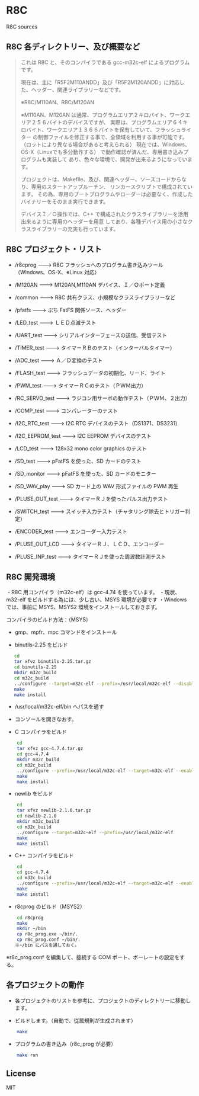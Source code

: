 R8C
=========

R8C sources 

## R8C 各ディレクトリー、及び概要など

> これは R8C と、そのコンパイラである gcc-m32c-elf によるプログラムです。
>
> 現在は、主に「R5F2M110ANDD」及び「R5F2M120ANDD」に対応した、ヘッダー、関連ライブラリーなどです。
>
> ※R8C/M110AN、R8C/M120AN
>
> ※M110AN、M120AN は通常、プログラムエリア２キロバイト、ワークエリア２５６バイトのデバイスですが、
> 実際は、プログラムエリア６４キロバイト、ワークエリア１３６６バイトを保有していて、フラッシュライター
> の制御ファイルを修正する事で、全領域を利用する事が可能です。（ロットにより異なる場合があると考えられる）
> 現在では、Windows、OS-X（Linuxでも多分動作する） で動作確認が済んだ、専用書き込みプログラムも実装して
> あり、色々な環境で、開発が出来るようになっています。
>
> プロジェクトは、Makefile、及び、関連ヘッダー、ソースコードからなり、専用のスタートアップルーチン、
> リンカースクリプトで構成されています。
> その為、専用のブートプログラムやローダーは必要なく、作成したバイナリーをそのまま実行できます。
>
> デバイスＩ／Ｏ操作では、C++ で構成されたクラスライブラリーを活用出来るように専用のヘッダーを用意
> してあり、各種デバイス用の小さなクラスライブラリーの充実も行っています。

## R8C プロジェクト・リスト

 - /r8cprog         --->   R8C フラッシュへのプログラム書き込みツール（Windows、OS-X、※Linux 対応）

 - /M120AN          --->   M120AN,M110AN デバイス、Ｉ／Ｏポート定義

 - /common          --->   R8C 共有クラス、小規模なクラスライブラリーなど

 - /pfatfs          --->   ぷち FatFS 関係ソース、ヘッダー

 - /LED_test        --->   ＬＥＤ点滅テスト

 - /UART_test       --->   シリアルインターフェースの送信、受信テスト

 - /TIMER_test      --->   タイマーＲＢのテスト（インターバルタイマー）

 - /ADC_test        --->   Ａ／Ｄ変換のテスト

 - /FLASH_test      --->   フラッシュデータの初期化、リード、ライト

 - /PWM_test        --->   タイマーＲＣのテスト（ＰＷＭ出力）

 - /RC_SERVO_test   --->   ラジコン用サーボの動作テスト（ＰＷＭ、２出力）

 - /COMP_test       --->   コンパレーターのテスト

 - /I2C_RTC_test    --->   I2C RTC デバイスのテスト（DS1371、DS3231）

 - /I2C_EEPROM_test --->   I2C EEPROM デバイスのテスト

 - /LCD_test        --->   128x32 mono color graphics のテスト

 - /SD_test         --->   pFatFS を使った、SD カードのテスト

 - /SD_monitor      --->   pFatFS を使った、SD カードのモニター

 - /SD_WAV_play     --->   SD カード上の WAV 形式ファイルの PWM 再生

 - /PLUSE_OUT_test  --->   タイマーＲＪを使ったパルス出力テスト

 - /SWITCH_test     --->   スイッチ入力テスト（チャタリング除去とトリガー判定）

 - /ENCODER_test    --->   エンコーダー入力テスト

 - /PLUSE_OUT_LCD   --->   タイマーＲＪ、ＬＣＤ、エンコーダー

 - /PLUSE_INP_test  --->   タイマーＲＪを使った周波数計測テスト


## R8C 開発環境

・R8C 用コンパイラ（m32c-elf）は gcc-4.74 を使っています。
・現状、m32-elf をビルドする為には、少し古い、MSYS 環境が必要です 
・Windows では、事前に MSYS、MSYS2 環境をインストールしておきます。

コンパイラのビルド方法：（MSYS）

 - gmp、mpfr、mpc コマンドをインストール

 - binutils-2.25 をビルド
```sh
   cd
   tar xfvz binutils-2.25.tar.gz
   cd binutils-2.25
   mkdir m32c_build
   cd m32c_build
   ../configure --target=m32c-elf --prefix=/usr/local/m32c-elf --disable-nls
   make
   make install
```

 -  /usr/local/m32c-elf/bin へパスを通す

 -  コンソールを開きなおす。

 -  C コンパイラをビルド
``` sh
    cd
    tar xfvz gcc-4.7.4.tar.gz
    cd gcc-4.7.4
    mkdir m32c_build
	cd m32c_build
    ../configure --prefix=/usr/local/m32c-elf --target=m32c-elf --enable-languages=c --disable-libssp --with-newlib --disable-nls
    make
    make install
```

 -  newlib をビルド
``` sh
    cd
    tar xfvz newlib-2.1.0.tar.gz
	cd newlib-2.1.0
    mkdir m32c_build
    cd m32c_build
    ../configure --target=m32c-elf --prefix=/usr/local/m32c-elf
	make
    make install
```

 -  C++ コンパイラをビルド
``` sh
    cd
    cd gcc-4.7.4
    cd m32c_build
    ../configure --prefix=/usr/local/m32c-elf --target=m32c-elf --enable-languages=c,c++ --disable-libssp --with-newlib --disable-nls --disable-libstdcxx-pch
    make
    make install
```

 - r8cprog のビルド（MSYS2）
``` sh
    cd r8cprog
    make
    mkdir ~/bin
    cp r8c_prog.exe ~/bin/.
    cp r8c_prog.conf ~/bin/.
　　※~/bin にパスを通しておく。
```
※r8c_prog.conf を編集して、接続する COM ポート、ボーレートの設定をする。


## 各プロジェクトの動作

 - 各プロジェクトのリストを参考に、プロジェクトのディレクトリーに移動します。

 - ビルドします。（自動で、従属規則が生成されます）
``` sh
    make
```

 - プログラムの書き込み（r8c_prog が必要）
``` sh
    make run
```

License
----

MIT
